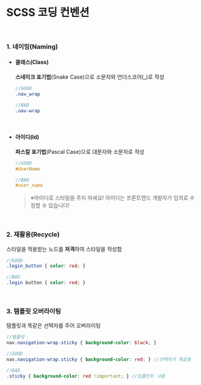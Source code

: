 ﻿# SCSS 코딩 컨벤션

<br>

### 1. 네이밍(Naming)

+ #### 클래스(Class)

    **스네이크 표기법**(Snake Case)으로 소문자와 언더스코어(_)로 작성
    
    ```scss
    //GOOD
    .nav_wrap

    //BAD
    .nav-wrap
    ```
    <br>

+ #### 아이디(Id)

    **파스칼 표기법**(Pascal Case)으로 대문자와 소문자로 작성
    
    ```scss
    //GOOD
    #UserName

    //BAD
    #user_name
    ```
    > ※아이디로 스타일을 주지 마세요! 아이디는 프론트엔드 개발자가 임의로 수정할 수 있습니다!
    <br>

### 2. 재활용(Recycle)

스타일을 적용받는 노드를 **저격**하여 스타일을 작성함

```scss
//GOOD
.login_button { color: red; }

//BAD
.login button { color: red; }
```
<br>

### 3. 템플릿 오버라이팅

템플릿과 똑같은 선택자를 주어 오버라이팅

```scss
//템플릿
nav.navigation-wrap.sticky { background-color: black; }

//GOOD
nav.navigation-wrap.sticky { background-color: red; } //선택자가 똑같음

//BAD
.sticky { background-color: red !important; } //임폴턴트 사용
```
<br>